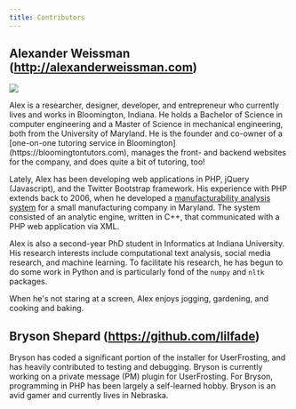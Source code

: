 ```yaml
---
title: Contributors
---
```


## Alexander Weissman (http://alexanderweissman.com)

<img class="img-right" src="/0.3.1/images/contributor-weissman.jpg">
<p class="lead">Alex is a researcher, designer, developer, and entrepreneur who currently lives and works in Bloomington, Indiana.  He holds a Bachelor of Science in computer engineering and a Master of Science in mechanical engineering, both from the University of Maryland.  He is the founder and co-owner of a [one-on-one tutoring service in Bloomington](https://bloomingtontutors.com), manages the front- and backend websites for the company, and does quite a bit of tutoring, too!</p>

<p class="lead">Lately, Alex has been developing web applications in PHP, jQuery (Javascript), and the Twitter Bootstrap framework.  His experience with PHP extends back to 2006, when he developed a <a href="http://alexanderweissman.com/completed-projects">manufacturability analysis system</a> for a small manufacturing company in Maryland.  The system consisted of an analytic engine, written in C++, that communicated with a PHP web application via XML.</p>

<p class="lead">Alex is also a second-year PhD student in Informatics at Indiana University.  His research interests include computational text analysis, social media research, and machine learning.  To facilitate his research, he has begun to do some work in Python and is particularly fond of the <code>numpy</code> and <code>nltk</code> packages.</p>

<p class="lead">When he's not staring at a screen, Alex enjoys jogging, gardening, and cooking and baking.</p>

## Bryson Shepard (https://github.com/lilfade)

<p class="lead">Bryson has coded a significant portion of the installer for UserFrosting, and has heavily contributed to testing and debugging.  Bryson is currently working on a private message (PM) plugin for UserFrosting.  For Bryson, programming in PHP has been largely a self-learned hobby.  Bryson is an avid gamer and currently lives in Nebraska.</p>